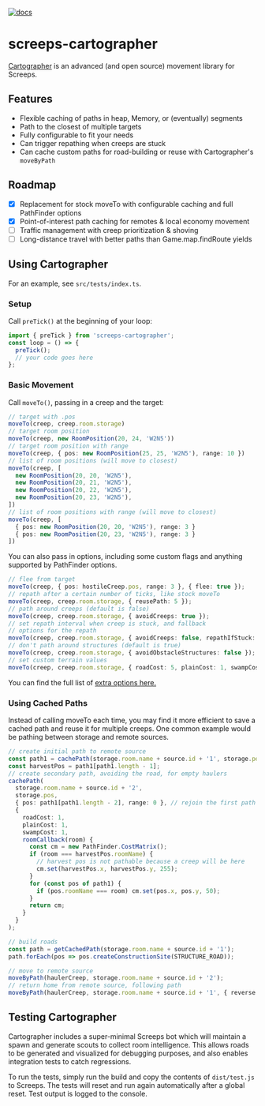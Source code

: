 [![docs](https://img.shields.io/badge/API-Docs-green)](https://glitchassassin.github.io/screeps-cartographer/)

# screeps-cartographer

[Cartographer](https://github.com/glitchassassin/screeps-cartographer/) is an advanced (and open source) movement library for Screeps.

## Features

- Flexible caching of paths in heap, Memory, or (eventually) segments
- Path to the closest of multiple targets
- Fully configurable to fit your needs
- Can trigger repathing when creeps are stuck
- Can cache custom paths for road-building or reuse with Cartographer's `moveByPath`

## Roadmap

- [x] Replacement for stock moveTo with configurable caching and full PathFinder options
- [x] Point-of-interest path caching for remotes & local economy movement
- [ ] Traffic management with creep prioritization & shoving
- [ ] Long-distance travel with better paths than Game.map.findRoute yields

## Using Cartographer

For an example, see `src/tests/index.ts`.

### Setup

Call `preTick()` at the beginning of your loop:

```ts
import { preTick } from 'screeps-cartographer';
const loop = () => {
  preTick();
  // your code goes here
};
```

### Basic Movement

Call `moveTo()`, passing in a creep and the target:

```ts
// target with .pos
moveTo(creep, creep.room.storage)
// target room position
moveTo(creep, new RoomPosition(20, 24, 'W2N5'))
// target room position with range
moveTo(creep, { pos: new RoomPosition(25, 25, 'W2N5'), range: 10 })
// list of room positions (will move to closest)
moveTo(creep, [
  new RoomPosition(20, 20, 'W2N5'),
  new RoomPosition(20, 21, 'W2N5'),
  new RoomPosition(20, 22, 'W2N5'),
  new RoomPosition(20, 23, 'W2N5'),
])
// list of room positions with range (will move to closest)
moveTo(creep, [
  { pos: new RoomPosition(20, 20, 'W2N5'), range: 3 }
  { pos: new RoomPosition(20, 23, 'W2N5'), range: 3 }
])
```

You can also pass in options, including some custom flags and anything supported by PathFinder options.

```ts
// flee from target
moveTo(creep, { pos: hostileCreep.pos, range: 3 }, { flee: true });
// repath after a certain number of ticks, like stock moveTo
moveTo(creep, creep.room.storage, { reusePath: 5 });
// path around creeps (default is false)
moveTo(creep, creep.room.storage, { avoidCreeps: true });
// set repath interval when creep is stuck, and fallback
// options for the repath
moveTo(creep, creep.room.storage, { avoidCreeps: false, repathIfStuck: 5 }, { avoidCreeps: true });
// don't path around structures (default is true)
moveTo(creep, creep.room.storage, { avoidObstacleStructures: false });
// set custom terrain values
moveTo(creep, creep.room.storage, { roadCost: 5, plainCost: 1, swampCost: 1 });
```

You can find the full list of [extra options here.](https://glitchassassin.github.io/screeps-cartographer/interfaces/MoveOpts.html)

### Using Cached Paths

Instead of calling moveTo each time, you may find it more efficient to save a cached path and reuse it for multiple creeps. One common example would be pathing between storage and remote sources.

```ts
// create initial path to remote source
const path1 = cachePath(storage.room.name + source.id + '1', storage.pos, { pos: source.pos, range: 1 });
const harvestPos = path1[path1.length - 1];
// create secondary path, avoiding the road, for empty haulers
cachePath(
  storage.room.name + source.id + '2',
  storage.pos,
  { pos: path1[path1.length - 2], range: 0 }, // rejoin the first path just before the harvester
  {
    roadCost: 1,
    plainCost: 1,
    swampCost: 1,
    roomCallback(room) {
      const cm = new PathFinder.CostMatrix();
      if (room === harvestPos.roomName) {
        // harvest pos is not pathable because a creep will be here
        cm.set(harvestPos.x, harvestPos.y, 255);
      }
      for (const pos of path1) {
        if (pos.roomName === room) cm.set(pos.x, pos.y, 50);
      }
      return cm;
    }
  }
);

// build roads
const path = getCachedPath(storage.room.name + source.id + '1');
path.forEach(pos => pos.createConstructionSite(STRUCTURE_ROAD));

// move to remote source
moveByPath(haulerCreep, storage.room.name + source.id + '2');
// return home from remote source, following path
moveByPath(haulerCreep, storage.room.name + source.id + '1', { reverse: true });
```

## Testing Cartographer

Cartographer includes a super-minimal Screeps bot which will maintain a spawn and generate scouts to collect room intelligence. This allows roads to be generated and visualized for debugging purposes, and also enables integration tests to catch regressions.

To run the tests, simply run the build and copy the contents of `dist/test.js` to Screeps. The tests will reset and run again automatically after a global reset. Test output is logged to the console.
